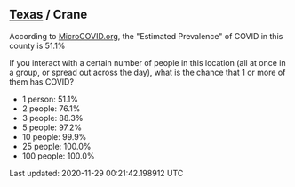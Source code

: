 
## [Texas](/united-states/texas) / Crane

According to [MicroCOVID.org](http://microcovid.org),
the "Estimated Prevalence" of COVID in this county is 51.1%

If you interact with a certain number of people in this location
(all at once in a group, or spread out across the day), what is the chance that
1 or more of them has COVID?

- 1 person: 51.1%
- 2 people: 76.1%
- 3 people: 88.3%
- 5 people: 97.2%
- 10 people: 99.9%
- 25 people: 100.0%
- 100 people: 100.0%

Last updated: 2020-11-29 00:21:42.198912 UTC
